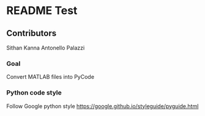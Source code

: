 # README Test

## Contributors
Sithan Kanna
Antonello Palazzi

### Goal
Convert MATLAB files into PyCode


### Python code style
Follow Google python style https://google.github.io/styleguide/pyguide.html
